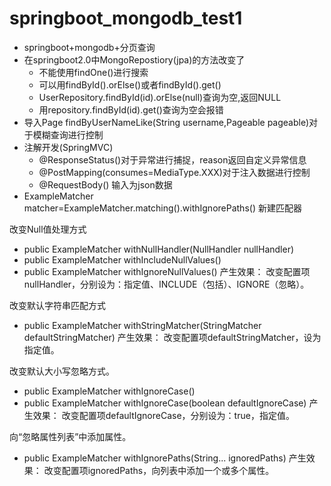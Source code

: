 # springboot_mongodb_test1
- springboot+mongodb+分页查询
- 在springboot2.0中MongoRepostiory(jpa)的方法改变了
   - 不能使用findOne()进行搜索
   - 可以用findById().orElse()或者findById().get()
   - UserRepository.findById(id).orElse(null)查询为空,返回NULL
   - 用repository.findById(id).get()查询为空会报错
- 导入Page<User> findByUserNameLike(String username,Pageable pageable)对于模糊查询进行控制
- 注解开发(SpringMVC)
   - @ResponseStatus()对于异常进行捕捉，reason返回自定义异常信息
   - @PostMapping(consumes=MediaType.XXX)对于注入数据进行控制
   - @RequestBody() 输入为json数据
- ExampleMatcher matcher=ExampleMatcher.matching().withIgnorePaths() 新建匹配器
   
改变Null值处理方式
- public ExampleMatcher withNullHandler(NullHandler nullHandler)
- public ExampleMatcher withIncludeNullValues()
- public ExampleMatcher withIgnoreNullValues()
产生效果：
改变配置项nullHandler，分别设为：指定值、INCLUDE（包括）、IGNORE（忽略）。

改变默认字符串匹配方式
- public ExampleMatcher withStringMatcher(StringMatcher defaultStringMatcher)
产生效果：
改变配置项defaultStringMatcher，设为指定值。

改变默认大小写忽略方式。
- public ExampleMatcher withIgnoreCase()
- public ExampleMatcher withIgnoreCase(boolean defaultIgnoreCase)
产生效果：
改变配置项defaultIgnoreCase，分别设为：true，指定值。

向“忽略属性列表”中添加属性。
- public ExampleMatcher withIgnorePaths(String... ignoredPaths)
产生效果：
改变配置项ignoredPaths，向列表中添加一个或多个属性。
